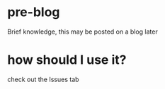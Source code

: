 # pre-blog
Brief knowledge, this may be posted on a blog later

# how should I use it?
check out the Issues tab
